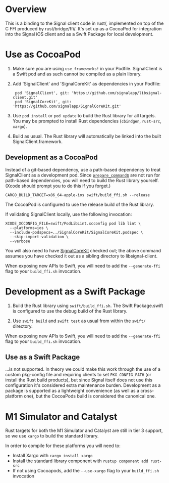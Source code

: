 # Overview

This is a binding to the Signal client code in rust/, implemented on top of the C FFI produced by rust/bridge/ffi/. It's set up as a CocoaPod for integration into the Signal iOS client and as a Swift Package for local development.


# Use as CocoaPod

1. Make sure you are using `use_frameworks!` in your Podfile. SignalClient is a Swift pod and as such cannot be compiled as a plain library.

2. Add 'SignalClient' and 'SignalCoreKit' as dependencies in your Podfile:

        pod 'SignalClient', git: 'https://github.com/signalapp/libsignal-client.git'
        pod 'SignalCoreKit', git: 'https://github.com/signalapp/SignalCoreKit.git'

3. Use `pod install` or `pod update` to build the Rust library for all targets. You may be prompted to install Rust dependencies (`cbindgen`, `rust-src`, `xargo`).

4. Build as usual. The Rust library will automatically be linked into the built SignalClient.framework.


## Development as a CocoaPod

Instead of a git-based dependency, use a path-based dependency to treat SignalClient as a development pod. Since [`prepare_command`s][pc] are not run for path-based dependencies, you will need to build the Rust library yourself. (Xcode should prompt you to do this if you forget.)

    CARGO_BUILD_TARGET=x86_64-apple-ios swift/build_ffi.sh --release

The CocoaPod is configured to use the release build of the Rust library.

If validating SignalClient locally, use the following invocation:

    XCODE_XCCONFIG_FILE=swift/PodLibLint.xcconfig pod lib lint \
      --platforms=ios \
      --include-podspecs=../SignalCoreKit/SignalCoreKit.podspec \
      --skip-import-validation \
      --verbose

You will also need to have [SignalCoreKit][] checked out; the above command assumes you have checked it out as a sibling directory to libsignal-client.

When exposing new APIs to Swift, you will need to add the `--generate-ffi` flag to your
`build_ffi.sh` invocation.

[pc]: https://guides.cocoapods.org/syntax/podspec.html#prepare_command
[SignalCoreKit]: https://github.com/signalapp/SignalCoreKit


# Development as a Swift Package

1. Build the Rust library using `swift/build_ffi.sh`. The Swift Package.swift is configured to use the debug build of the Rust library.

2. Use `swift build` and `swift test` as usual from within the `swift/` directory.

When exposing new APIs to Swift, you will need to add the `--generate-ffi` flag to your
`build_ffi.sh` invocation.


## Use as a Swift Package

...is not supported. In theory we could make this work through the use of a custom pkg-config file and requiring clients to set `PKG_CONFIG_PATH` (or install the Rust build products), but since Signal itself does not use this configuration it's considered extra maintenance burden. Development as a package is supported as a lightweight convenience (as well as a cross-platform one), but the CocoaPods build is considered the canonical one.

# M1 Simulator and Catalyst

Rust targets for both the M1 Simulator and Catalyst are still in tier 3 support, so we use `xargo` to build the standard library. 

In order to compile for these platforms you will need to:
* Install Xargo with `cargo install xargo`
* Install the standard library component with `rustup component add rust-src`
* If not using Cocoapods, add the `--use-xargo` flag to your `build_ffi.sh` invocation
